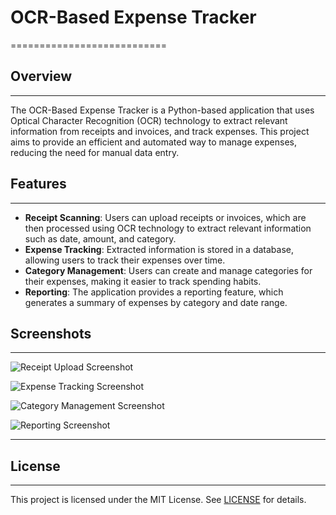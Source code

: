 # OCR-Based Expense Tracker
===========================

## Overview
-----------

The OCR-Based Expense Tracker is a Python-based application that uses Optical Character Recognition (OCR) technology to extract relevant information from receipts and invoices, and track expenses. This project aims to provide an efficient and automated way to manage expenses, reducing the need for manual data entry.

## Features
------------

* **Receipt Scanning**: Users can upload receipts or invoices, which are then processed using OCR technology to extract relevant information such as date, amount, and category.
* **Expense Tracking**: Extracted information is stored in a database, allowing users to track their expenses over time.
* **Category Management**: Users can create and manage categories for their expenses, making it easier to track spending habits.
* **Reporting**: The application provides a reporting feature, which generates a summary of expenses by category and date range.

## Screenshots
--------------



![Receipt Upload Screenshot](screenshot_receipt_upload.png)


![Expense Tracking Screenshot](screenshot_expense_tracking.png)


![Category Management Screenshot](screenshot_category_management.png)


![Reporting Screenshot](screenshot_reporting.png)

--------------


## License
---------

This project is licensed under the MIT License. See [LICENSE](LICENSE) for details.
